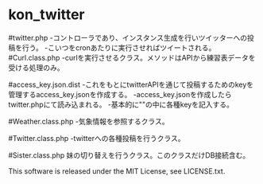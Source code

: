 kon_twitter
===========
#twitter.php
-コントローラであり、インスタンス生成を行いツイッターへの投稿を行う。
-こいつをcronあたりに実行させればツイートされる。
#Curl.class.php
-curlを実行させるクラス。メソッドはAPIから練習表データを受ける処理のみ。

#access_key.json.dist
-これをもとにtwitterAPIを通じて投稿するためのkeyを管理するaccess_key.jsonを作成する。
-access_key.jsonを作成したらtwitter.phpにて読み込まれる。
-基本的に""の中に各種keyを記入する。

#Weather.class.php
-気象情報を参照するクラス。

#Twitter.class.php
-twitterへの各種投稿を行うクラス。

#Sister.class.php
妹の切り替えを行うクラス。このクラスだけDB接続含む。

This software is released under the MIT License, see LICENSE.txt.
